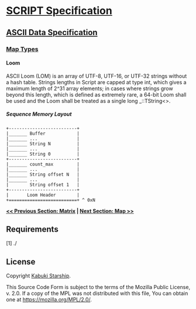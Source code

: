 # [SCRIPT Specification](../../)

## [ASCII Data Specification](../)

### [Map Types](./)

#### Loom

ASCII Loom (LOM) is an array of UTF-8, UTF-16, or UTF-32 strings without a hash table. Strings lengths in Script are capped at type int, which gives a maximum length of 2^31 array elements; in cases where strings grow beyond this length, which is defined as extremely rare, a 64-bit Loom shall be used and the Loom shall be treated as a single long _::TString<>.

##### Sequence Memory Layout

```AsciiArt
+--------------------------+
|_______ Buffer            |
|_______ ...               |
|_______ String N          |
|_______ ...               |
|_______ String 0          |
+--------------------------+
|_______ count_max         |
|_______ ...               |
|_______ String offset N   |
|_______ ...               |
|        String offset 1   |
+--------------------------+
|       Loom Header        |
+==========================+ ^ 0xN
```

**[<< Previous Section: Matrix](Matrix.md) | [Next Section: Map >>](Map.md)**

## Requirements

[1] ./

## License

Copyright [Kabuki Starship](https://kabukistarship.com).

This Source Code Form is subject to the terms of the Mozilla Public License, v. 2.0. If a copy of the MPL was not distributed with this file, You can obtain one at <https://mozilla.org/MPL/2.0/>.
